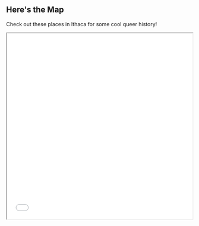 ## Here's the Map

Check out these places in Ithaca for some cool queer history!

<iframe src="gay_ithaca-map.html" height="500" width="500"></iframe>
